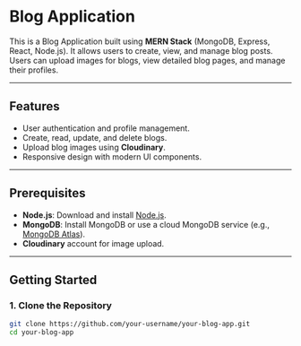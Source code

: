# Blog Application

This is a Blog Application built using **MERN Stack** (MongoDB, Express, React, Node.js). It allows users to create, view, and manage blog posts. Users can upload images for blogs, view detailed blog pages, and manage their profiles.

---

## Features
- User authentication and profile management.
- Create, read, update, and delete blogs.
- Upload blog images using **Cloudinary**.
- Responsive design with modern UI components.

---

## Prerequisites
- **Node.js**: Download and install [Node.js](https://nodejs.org/).
- **MongoDB**: Install MongoDB or use a cloud MongoDB service (e.g., [MongoDB Atlas](https://www.mongodb.com/cloud/atlas)).
- **Cloudinary** account for image upload.

---

## Getting Started

### 1. Clone the Repository
```bash
git clone https://github.com/your-username/your-blog-app.git
cd your-blog-app
